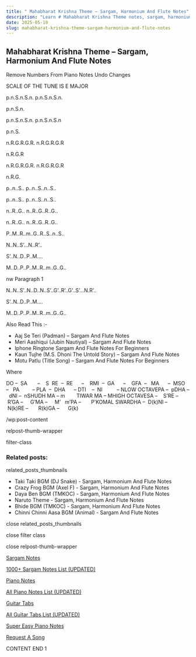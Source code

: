 ```yaml
---
title: " Mahabharat Krishna Theme – Sargam, Harmonium And Flute Notes"
description: "Learn # Mahabharat Krishna Theme notes, sargam, harmonium notations and flute notes. Easy step-by-step tutorial for beginners."
date: 2025-05-19
slug: mahabharat-krishna-theme-sargam-harmonium-and-flute-notes
---
```


## Mahabharat Krishna Theme – Sargam, Harmonium And Flute Notes

Remove Numbers From Piano Notes
Undo Changes

SCALE OF THE TUNE IS E MAJOR

p.n.S.n.S.n. p.n.S.n.S.n.

p.n.S.n.

p.n.S.n.S.n. p.n.S.n.S.n

p.n.S.

n.R.G.R.G.R. n.R.G.R.G.R

n.R.G.R

n.R.G.R.G.R. n.R.G.R.G.R

n.R.G.

p..n..S.. p..n..S..n..S..

p..n..S.. p..n..S..n..S..

n..R..G.. n..R..G..R..G..

n..R..G.. n..R..G..R..G..

P..M..R..m..G..R..S..n..S..

N..N..S’…N..R’..

S’..N..D..P..M….

M..D..P..P..M..R..m..G..G..

nw Paragraph 1

N..N..S’..N..D..N..S’..G’..R’..G’..S’…N.R’..

S’..N..D..P..M….

M..D..P..P..M..R..m..G..G..

Also Read This :-

- Aaj Se Teri (Padman) – Sargam And Flute Notes
- Meri Aashiqui (Jubin Nautiyal) – Sargam And Flute Notes
- Iphone Ringtone Sargam And Flute Notes For Beginners
- Kaun Tujhe (M.S. Dhoni The Untold Story) – Sargam And Flute Notes
- Motu Patlu (Title Song) – Sargam And Flute Notes For Beginners

Where

DO –  SA       –    S  RE  –  RE      –    RMI  –  GA      –    GFA  –   MA      –  MSO  –   PA         – PLA  –  DHA      – DTI    –  NI          – NLOW OCTAVEPA –  pDHA –  dNI –  nSHUDH MA – m        TIWAR MA – MHIGH OCTAVESA –    S’RE –     R’GA –     G’MA –     M’   m’PA –       P’KOMAL SWARDHA –  D(k)NI –       N(k)RE –       R(k)GA –      G(k)

/wp:post-content

relpost-thumb-wrapper

filter-class

### Related posts:

related_posts_thumbnails

- Taki Taki BGM (DJ Snake) - Sargam, Harmonium And Flute Notes
- Crazy Frog BGM (Axel F) - Sargam, Harmonium And Flute Notes
- Daya Ben BGM (TMKOC) - Sargam, Harmonium And Flute Notes
- Naruto Theme - Sargam, Harmonium And Flute Notes
- Bhide BGM (TMKOC) - Sargam, Harmonium And Flute Notes
- Chinni Chinni Aasa BGM (Animal) - Sargam And Flute Notes

close related_posts_thumbnails

close filter class

close relpost-thumb-wrapper

[Sargam Notes](/sargam-notes.html)

[1000+ Sargam Notes List (UPDATED)](/all-songs-list-sargam-notes.html)

[Piano Notes](/piano-notes.html)

[All Piano Notes List (UPDATED)](/all-songs-list-piano-notes.html)

[Guitar Tabs](/guitar-tabs.html)

[All Guitar Tabs List (UPDATED)](/all-songs-list-guitar-tabs.html)

[Super Easy Piano Notes](https://studywall.in/)

[Request A Song](/request-a-song.html)

CONTENT END 1
